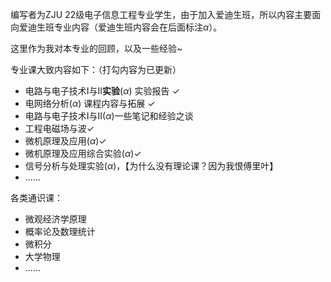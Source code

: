 编写者为ZJU 22级电子信息工程专业学生，由于加入爱迪生班，所以内容主要面向爱迪生班专业内容（爱迪生班内容会在后面标注$\alpha$）。

这里作为我对本专业的回顾，以及一些经验~

专业课大致内容如下：（打勾内容为已更新）

* 电路与电子技术I与II**实验**($\alpha$) 实验报告 ✓
* 电网络分析($\alpha$) 课程内容与拓展 ✓
* 电路与电子技术I与II($\alpha$)一些笔记和经验之谈
* 工程电磁场与波✓
* 微机原理及应用($\alpha$)✓
* 微机原理及应用综合实验($\alpha$)✓
* 信号分析与处理实验($\alpha$)，【为什么没有理论课？因为我恨傅里叶】
* ......

各类通识课：

* 微观经济学原理
* 概率论及数理统计
* 微积分
* 大学物理
* ......